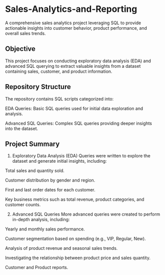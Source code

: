 # Sales-Analytics-and-Reporting
A comprehensive sales analytics project leveraging SQL  to provide actionable insights into customer behavior, product performance, and overall sales trends.

## Objective
This project focuses on conducting exploratory data analysis (EDA) and advanced SQL querying to extract valuable insights from a dataset containing sales, customer, and product information. 

## Repository Structure
The repository contains SQL scripts categorized into:

EDA Queries: Basic SQL queries used for initial data exploration and analysis.

Advanced SQL Queries: Complex SQL queries providing deeper insights into the dataset.

## Project Summary
1. Exploratory Data Analysis (EDA)
Queries were written to explore the dataset and generate initial insights, including:

Total sales and quantity sold.

Customer distribution by gender and region.

First and last order dates for each customer.

Key business metrics such as total revenue, product categories, and customer counts.

2. Advanced SQL Queries
More advanced queries were created to perform in-depth analysis, including:

Yearly and monthly sales performance.

Customer segmentation based on spending (e.g., VIP, Regular, New).

Analysis of product revenue and seasonal sales trends.

Investigating the relationship between product price and sales quantity.

Customer and Product reports.
